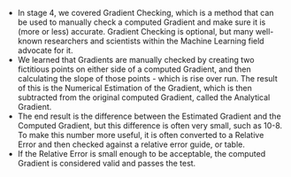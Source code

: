 - In stage 4, we covered Gradient Checking, which is a method that can be used to manually check a computed Gradient and make sure it is (more or less) accurate. Gradient Checking is optional, but many well-known researchers and scientists within the Machine Learning field advocate for it.
- We learned that Gradients are manually checked by creating two fictitious points on either side of a computed Gradient, and then calculating the slope of those points - which is rise over run. The result of this is the Numerical Estimation of the Gradient, which is then subtracted from the original computed Gradient, called the Analytical Gradient.
- The end result is the difference between the Estimated Gradient and the Computed Gradient, but this difference is often very small, such as 10-8. To make this number more useful, it is often converted to a Relative Error and then checked against a relative error guide, or table.
- If the Relative Error is small enough to be acceptable, the computed Gradient is considered valid and passes the test.